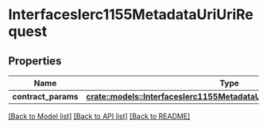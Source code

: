 # InterfacesIerc1155MetadataUriUriRequest

## Properties

Name | Type | Description | Notes
------------ | ------------- | ------------- | -------------
**contract_params** | [**crate::models::InterfacesIerc1155MetadataUriUriRequestContractParams**](interfaces_IERC1155MetadataURI_uri_request_contractParams.md) |  | 

[[Back to Model list]](../README.md#documentation-for-models) [[Back to API list]](../README.md#documentation-for-api-endpoints) [[Back to README]](../README.md)


